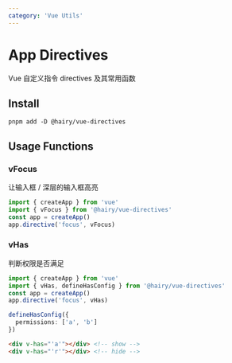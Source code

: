 ```yaml
---
category: 'Vue Utils'
---
```


# App Directives

Vue 自定义指令 directives 及其常用函数

## Install

```
pnpm add -D @hairy/vue-directives
```

## Usage Functions

### vFocus

让输入框 / 深层的输入框高亮

```typescript
import { createApp } from 'vue'
import { vFocus } from '@hairy/vue-directives'
const app = createApp()
app.directive('focus', vFocus)
```

### vHas

判断权限是否满足

```typescript
import { createApp } from 'vue'
import { vHas, defineHasConfig } from '@hairy/vue-directives'
const app = createApp()
app.directive('focus', vHas)

defineHasConfig({
  permissions: ['a', 'b']
})
```
```html
<div v-has="'a'"></div> <!-- show -->
<div v-has="'r'"></div> <!-- hide -->
```